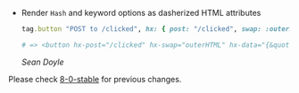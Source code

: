 *   Render `Hash` and keyword options as dasherized HTML attributes

    ```ruby
    tag.button "POST to /clicked", hx: { post: "/clicked", swap: :outerHTML, data: { json: true } }

    # => <button hx-post="/clicked" hx-swap="outerHTML" hx-data="{&quot;json&quot;:true}">POST to /clicked</button>
    ```

    *Sean Doyle*

Please check [8-0-stable](https://github.com/rails/rails/blob/8-0-stable/actionview/CHANGELOG.md) for previous changes.
